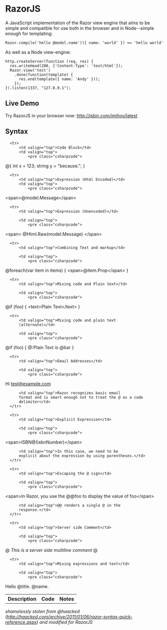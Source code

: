 RazorJS
=======

A JavaScript implementation of the Razor view engine that aims to be simple and compatible for use both in the 
browser and in Node--simple enough for templating:

    Razor.compile('hello @model.name')({ name: 'world' }) == 'hello world'

As well as a Node view-engine:

    http.createServer(function (req, res) {
      res.writeHead(200, {'Content-Type': 'text/html'});
      Razor.view('test')
        .done(function(template) {
          res.end(template({ name: 'Andy' }));
        });
    }).listen(1337, "127.0.0.1");

Live Demo
---------    
Try RazorJS in your browser now: http://jsbin.com/imihov/latest

Syntax
------

<table>
  <tbody>
      <tr>
          <th valign="top">Description</th>
          <th valign="top">Code</th>
          <th valign="top">Notes</th>
      </tr>

      <tr>
          <td valign="top">Code Block</td>
          <td valign="top">
              <pre class="csharpcode">
<span class="asp">@{</span> 
<span class="rzr"><span class="kwrd">int</span> x = 123;</span> 
<span class="rzr"><span class="kwrd">string</span> y = <span class=
"str">"because."</span>;</span>
<span class="asp">}</span>
</pre>
          </td>
      </tr>

      <tr>
          <td valign="top">Expression (Html Encoded)</td>
          <td valign="top">
              <pre class="csharpcode">
<span class="kwrd">&lt;</span><span class="html">span</span><span class=
"kwrd">&gt;</span><span class="asp">@</span><span class=
"rzr">model.Message</span><span class="kwrd">&lt;/</span><span class=
"html">span</span><span class="kwrd">&gt;</span>
</pre>
          </td>
      </tr>

      <tr>
          <td valign="top">Expression (Unencoded)</td>

          <td valign="top">
              <pre class="csharpcode">
<span class="kwrd">&lt;</span><span class="html">span</span><span class=
"kwrd">&gt;
</span><span class="asp">@</span><span class=
"rzr">Html.Raw(model.Message)</span>
<span class="kwrd">&lt;/</span><span class="html">span</span><span class=
"kwrd">&gt;</span>
</pre>
          </td>
      </tr>

      <tr>
          <td valign="top">Combining Text and markup</td>

          <td valign="top">
              <pre class="csharpcode">
<span class="asp">@</span><span class="rzr"><span class=
"kwrd">foreach</span>(var item <span class="kwrd">in</span> items) {</span>
<span class="kwrd">&lt;</span><span class="html">span</span><span class=
"kwrd">&gt;</span><span class="asp">@</span><span class=
"rzr">item.Prop</span><span class="kwrd">&lt;/</span><span class=
"html">span</span><span class="kwrd">&gt;</span> 
<span class="rzr">}</span>
</pre>
          </td>
      </tr>

      <tr>
          <td valign="top">Mixing code and Plain text</td>

          <td valign="top">
              <pre class="csharpcode">
<span class="asp">@</span><span class="rzr"><span class=
"kwrd">if</span> (foo) {</span>
<span class="kwrd">&lt;</span><span class="html">text</span><span class=
"kwrd">&gt;</span>Plain Text<span class="kwrd">&lt;/</span><span class=
"html">text</span><span class="kwrd">&gt;</span> 
<span class="rzr">}</span>
</pre>
          </td>
      </tr>

      <tr>
          <td valign="top">Mixing code and plain text
          (alternate)</td>

          <td valign="top">
              <pre class="csharpcode">
<span class="asp">@</span><span class="rzr"><span class=
"kwrd">if</span> (foo) {</span>
<span class="asp">@:</span>Plain Text is <span class=
"asp">@</span><span class="rzr">bar</span>
<span class="rzr">}</span>
</pre>
          </td>
      </tr>

      <tr>
          <td valign="top">Email Addresses</td>

          <td valign="top">
              <pre class="csharpcode">
Hi test@example.com
</pre>
          </td>

          <td valign="top">Razor recognizes basic email
          format and is smart enough not to treat the @ as a code
          delimiter</td>
      </tr>

      <tr>
          <td valign="top">Explicit Expression</td>

          <td valign="top">
              <pre class="csharpcode">
<span class="kwrd">&lt;</span><span class="html">span</span><span class=
"kwrd">&gt;</span>ISBN<span class="asp">@(</span><span class=
"rzr">isbnNumber</span><span class="asp">)</span><span class=
"kwrd">&lt;/</span><span class="html">span</span><span class="kwrd">&gt;</span>
</pre>
          </td>

          <td valign="top">In this case, we need to be
          explicit about the expression by using parentheses.</td>
      </tr>

      <tr>
          <td valign="top">Escaping the @ sign</td>

          <td valign="top">
              <pre class="csharpcode">
<span class="kwrd">&lt;</span><span class="html">span</span><span class=
"kwrd">&gt;</span>In Razor, you use the 
@@foo to display the value 
of foo<span class="kwrd">&lt;/</span><span class="html">span</span><span class=
"kwrd">&gt;</span>
</pre>
          </td>

          <td valign="top">@@ renders a single @ in the
          response.</td>
      </tr>

      <tr>
          <td valign="top">Server side Comment</td>

          <td valign="top">
              <pre class="csharpcode">
<span class="asp">@*</span>
<span class="rem">This is a server side 
multiline comment </span>
<span class="asp">*@</span>
</pre>
          </td>
      </tr>

      <tr>
          <td valign="top">Mixing expressions and text</td>

          <td valign="top">
              <pre class="csharpcode">
Hello <span class="asp">@</span>title. <span class="asp">@</span>name.
</pre>
          </td>
      </tr>
	</tbody>
</table>            

*shamelessly stolen from @haacked (http://haacked.com/archive/2011/01/06/razor-syntax-quick-reference.aspx) and modified for RazorJS*